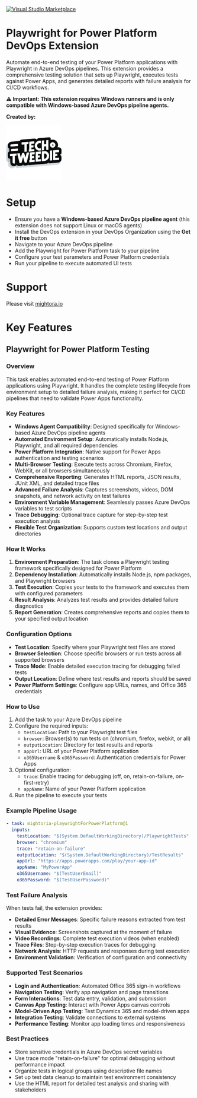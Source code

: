 [![Visual Studio Marketplace](https://img.shields.io/badge/Marketplace-View%20Extension-blue?logo=visual-studio)](https://marketplace.visualstudio.com/items?itemName=mightoraio.mightora-power-platform-devOps-extension)

# Playwright for Power Platform DevOps Extension

Automate end-to-end testing of your Power Platform applications with Playwright in Azure DevOps pipelines. This extension provides a comprehensive testing solution that sets up Playwright, executes tests against Power Apps, and generates detailed reports with failure analysis for CI/CD workflows.

**⚠️ Important: This extension requires Windows runners and is only compatible with Windows-based Azure DevOps pipeline agents.**

**Created by:**

[![Mightora Logo](https://raw.githubusercontent.com/TechTweedie/techtweedie.github.io/main/static/logo-01_150x150.png)](https://techtweedie.github.io) 

# Setup 
- Ensure you have a **Windows-based Azure DevOps pipeline agent** (this extension does not support Linux or macOS agents)
- Install the DevOps extension in your DevOps Organization using the **Get it free** button
- Navigate to your Azure DevOps pipeline
- Add the Playwright for Power Platform task to your pipeline
- Configure your test parameters and Power Platform credentials
- Run your pipeline to execute automated UI tests

# Support
Please visit [mightora.io](https://mightora.io)

# Key Features

## Playwright for Power Platform Testing

### Overview
This task enables automated end-to-end testing of Power Platform applications using Playwright. It handles the complete testing lifecycle from environment setup to detailed failure analysis, making it perfect for CI/CD pipelines that need to validate Power Apps functionality.

### Key Features
- **Windows Agent Compatibility**: Designed specifically for Windows-based Azure DevOps pipeline agents
- **Automated Environment Setup**: Automatically installs Node.js, Playwright, and all required dependencies
- **Power Platform Integration**: Native support for Power Apps authentication and testing scenarios
- **Multi-Browser Testing**: Execute tests across Chromium, Firefox, WebKit, or all browsers simultaneously  
- **Comprehensive Reporting**: Generates HTML reports, JSON results, JUnit XML, and detailed trace files
- **Advanced Failure Analysis**: Captures screenshots, videos, DOM snapshots, and network activity on test failures
- **Environment Variable Management**: Seamlessly passes Azure DevOps variables to test scripts
- **Trace Debugging**: Optional trace capture for step-by-step test execution analysis
- **Flexible Test Organization**: Supports custom test locations and output directories

### How It Works
1. **Environment Preparation**: The task clones a Playwright testing framework specifically designed for Power Platform
2. **Dependency Installation**: Automatically installs Node.js, npm packages, and Playwright browsers
3. **Test Execution**: Copies your tests to the framework and executes them with configured parameters
4. **Result Analysis**: Analyzes test results and provides detailed failure diagnostics
5. **Report Generation**: Creates comprehensive reports and copies them to your specified output location

### Configuration Options
- **Test Location**: Specify where your Playwright test files are stored
- **Browser Selection**: Choose specific browsers or run tests across all supported browsers
- **Trace Mode**: Enable detailed execution tracing for debugging failed tests
- **Output Location**: Define where test results and reports should be saved
- **Power Platform Settings**: Configure app URLs, names, and Office 365 credentials

### How to Use
1. Add the task to your Azure DevOps pipeline
2. Configure the required inputs:
   - `testLocation`: Path to your Playwright test files
   - `browser`: Browser(s) to run tests on (chromium, firefox, webkit, or all)
   - `outputLocation`: Directory for test results and reports
   - `appUrl`: URL of your Power Platform application
   - `o365Username` & `o365Password`: Authentication credentials for Power Apps
3. Optional configuration:
   - `trace`: Enable tracing for debugging (off, on, retain-on-failure, on-first-retry)
   - `appName`: Name of your Power Platform application
4. Run the pipeline to execute your tests

### Example Pipeline Usage

```yaml
- task: mightoria-playwrightForPowerPlatform@1
  inputs:
    testLocation: "$(System.DefaultWorkingDirectory)/PlaywrightTests"
    browser: "chromium"
    trace: "retain-on-failure"
    outputLocation: "$(System.DefaultWorkingDirectory)/TestResults"
    appUrl: "https://apps.powerapps.com/play/your-app-id"
    appName: "MyPowerApp"
    o365Username: "$(TestUserEmail)"
    o365Password: "$(TestUserPassword)"
```

### Test Failure Analysis
When tests fail, the extension provides:
- **Detailed Error Messages**: Specific failure reasons extracted from test results
- **Visual Evidence**: Screenshots captured at the moment of failure
- **Video Recordings**: Complete test execution videos (when enabled)
- **Trace Files**: Step-by-step execution traces for debugging
- **Network Analysis**: HTTP requests and responses during test execution
- **Environment Validation**: Verification of configuration and connectivity

### Supported Test Scenarios
- **Login and Authentication**: Automated Office 365 sign-in workflows
- **Navigation Testing**: Verify app navigation and page transitions
- **Form Interactions**: Test data entry, validation, and submission
- **Canvas App Testing**: Interact with Power Apps canvas controls
- **Model-Driven App Testing**: Test Dynamics 365 and model-driven apps
- **Integration Testing**: Validate connections to external systems
- **Performance Testing**: Monitor app loading times and responsiveness

### Best Practices
- Store sensitive credentials in Azure DevOps secret variables
- Use trace mode "retain-on-failure" for optimal debugging without performance impact
- Organize tests in logical groups using descriptive file names
- Set up test data cleanup to maintain test environment consistency
- Use the HTML report for detailed test analysis and sharing with stakeholders
